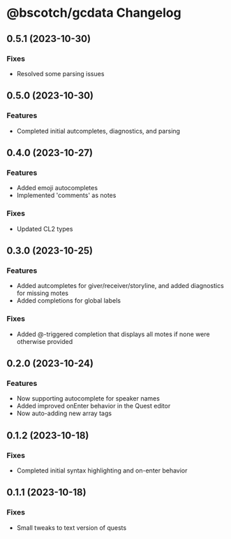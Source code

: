 # @bscotch/gcdata Changelog

## 0.5.1 (2023-10-30)

### Fixes

- Resolved some parsing issues

## 0.5.0 (2023-10-30)

### Features

- Completed initial autcompletes, diagnostics, and parsing

## 0.4.0 (2023-10-27)

### Features

- Added emoji autocompletes
- Implemented 'comments' as notes

### Fixes

- Updated CL2 types

## 0.3.0 (2023-10-25)

### Features

- Added autcompletes for giver/receiver/storyline, and added diagnostics for missing motes
- Added completions for global labels

### Fixes

- Added @-triggered completion that displays all motes if none were otherwise provided

## 0.2.0 (2023-10-24)

### Features

- Now supporting autocomplete for speaker names
- Added improved onEnter behavior in the Quest editor
- Now auto-adding new array tags

## 0.1.2 (2023-10-18)

### Fixes

- Completed initial syntax highlighting and on-enter behavior

## 0.1.1 (2023-10-18)

### Fixes

- Small tweaks to text version of quests